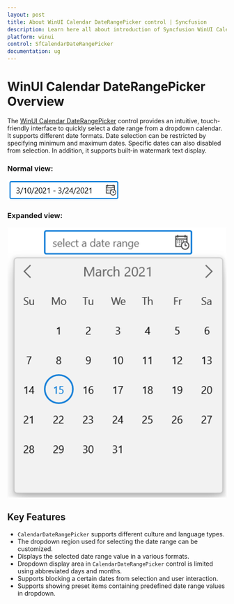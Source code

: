 ```yaml
---
layout: post
title: About WinUI Calendar DateRangePicker control | Syncfusion
description: Learn here all about introduction of Syncfusion WinUI Calendar DateRangePicker control with intuitive, touch-friendly support.
platform: winui
control: SfCalendarDateRangePicker
documentation: ug
---
```


# WinUI Calendar DateRangePicker Overview

The [WinUI Calendar DateRangePicker](https://www.syncfusion.com/winui-controls/calendar-daterangepicker) control provides an intuitive, touch-friendly interface to quickly select a date range from a dropdown calendar. It supports different date formats. Date selection can be restricted by specifying minimum and maximum dates. Specific dates can also disabled from selection. In addition, it supports built-in watermark text display.

### Normal view:

![CalendarDateRangePicker with normal view](Getting-Started_images/Overview_img1.png)

### Expanded view:

![CalendarDateRangePicker with dropdown date spinner](Getting-Started_images/Overview_img2.png)

## Key Features

* `CalendarDateRangePicker` supports different culture and language types.
* The dropdown region used for selecting the date range can be customized.
* Displays the selected date range value in a various formats.
* Dropdown display area in `CalendarDateRangePicker` control is limited using abbreviated days and months.
* Supports blocking a certain dates from selection and user interaction.
* Supports showing preset items containing predefined date range values in dropdown.